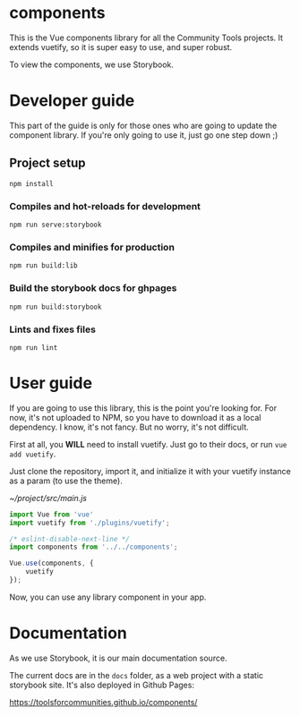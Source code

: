 # components

This is the Vue components library for all the Community Tools projects. It extends vuetify, so it is super easy to use, and super robust.

To view the components, we use Storybook.

# Developer guide

This part of the guide is only for those ones who are going to update the component library. If you're only going to use it, just go one step down ;)

## Project setup
```
npm install
```

### Compiles and hot-reloads for development
```
npm run serve:storybook
```

### Compiles and minifies for production
```
npm run build:lib
```

### Build the storybook docs for ghpages
```
npm run build:storybook
```

### Lints and fixes files
```
npm run lint
```

# User guide

If you are going to use this library, this is the point you're looking for. For now, it's not uploaded to NPM, so you have to download it as a local dependency. I know, it's not fancy. But no worry, it's not difficult.

First at all, you **WILL** need to install vuetify. Just go to their docs, or run `vue add vuetify`. 

Just clone the repository, import it, and initialize it with your vuetify instance as a param (to use the theme).

*~/project/src/main.js*
```javascript
import Vue from 'vue'
import vuetify from './plugins/vuetify';

/* eslint-disable-next-line */
import components from '../../components';

Vue.use(components, {
	vuetify
});
```

Now, you can use any library component in your app.

# Documentation

As we use Storybook, it is our main documentation source. 

The current docs are in the `docs` folder, as a web project with a static storybook site. It's also deployed in Github Pages:

https://toolsforcommunities.github.io/components/
